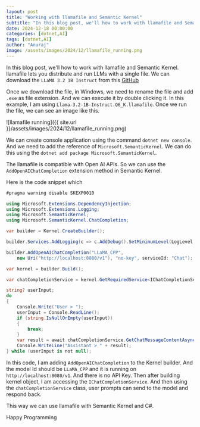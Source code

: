 ```yaml
---
layout: post
title: "Working with llamafile and Semantic Kernel"
subtitle: "In this blog post, we'll how to work with llamafile and Semantic Kernel"
date: 2024-12-18 00:00:00
categories: [dotnet,AI]
tags: [dotnet,AI]
author: "Anuraj"
image: /assets/images/2024/12/llamafile_running.png
---
```


In this blog post, we'll how to work with llamafile and Semantic Kernel. llamafile lets you distribute and run LLMs with a single file. We can download the `LLaMA 3.2 1B Instruct` from this [GitHub](https://github.com/Mozilla-Ocho/llamafile)

Once we download the file, in Windows, we need to rename the file and add `.exe` as file extension. And we can execute it by double clicking it. In this example, I am using `Llama-3.2-1B-Instruct.Q6_K.llamafile`. Once we run the file, we can see an image like this.

![llamafile running]({{ site.url }}/assets/images/2024/12/llamafile_running.png)

We can create console application using the command `dotnet new console`. And we need to add the reference of `Microsoft.SemanticKernel`. We can do this using the `dotnet add package Microsoft.SemanticKernel`.

The llamafile is compatible with Open AI APIs. So we can use the `AddOpenAIChatCompletion` extension method in Semantic Kernel.

Here is the code snippet which 

```csharp
#pragma warning disable SKEXP0010

using Microsoft.Extensions.DependencyInjection;
using Microsoft.Extensions.Logging;
using Microsoft.SemanticKernel;
using Microsoft.SemanticKernel.ChatCompletion;

var builder = Kernel.CreateBuilder();

builder.Services.AddLogging(c => c.AddDebug().SetMinimumLevel(LogLevel.Trace));

builder.AddOpenAIChatCompletion("LLaMA_CPP", 
    new Uri("http://localhost:8080/v1"), "no-key", serviceId: "Chat");

var kernel = builder.Build();

var chatCompletionService = kernel.GetRequiredService<IChatCompletionService>();

string? userInput;
do
{
    Console.Write("User > ");
    userInput = Console.ReadLine();
    if (string.IsNullOrEmpty(userInput))
    {
        break;
    }
    var result = await chatCompletionService.GetChatMessageContentAsync(userInput, kernel: kernel);
    Console.WriteLine("Assistant > " + result);
} while (userInput is not null);
```

In this code, I am adding `AddOpenAIChatCompletion` to the Kernel builder. And the model Id should be `LLaMA_CPP` and it is running on `http://localhost:8080/v1`. And there is no API Key. Then after building kernel object, I am accessing the `IChatCompletionService`. And then using the `chatCompletionService` class, user prompts can send to the model and respond back.

This way we can use llamafile with Semantic Kernel and C#.

Happy Programming